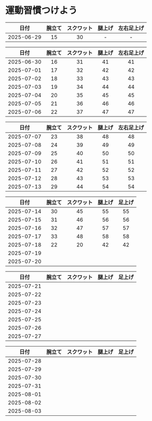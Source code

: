 # 運動習慣つけよう

|日付|腕立て|スクワット|腿上げ|左右足上げ|
|:---:|:---:|:---:|:---:|:---:|
|2025-06-29|15|30|- | -|

|日付|腕立て|スクワット|腿上げ|左右足上げ|
|:---:|:---:|:---:|:---:|:---:|
|2025-06-30|16|31|41|41|
|2025-07-01|17|32|42|42|
|2025-07-02|18|33|43|43|
|2025-07-03|19|34|44|44|
|2025-07-04|20|35|45|45|
|2025-07-05|21|36|46|46|
|2025-07-06|22|37|47|47|

|日付|腕立て|スクワット|腿上げ|左右足上げ|
|:---:|:---:|:---:|:---:|:---:|
|2025-07-07|23|38|48|48|
|2025-07-08|24|39|49|49|
|2025-07-09|25|40|50|50|
|2025-07-10|26|41|51|51|
|2025-07-11|27|42|52|52|
|2025-07-12|28|43|53|53|
|2025-07-13|29|44|54|54|

|日付|腕立て|スクワット|腿上げ|足上げ|
|:---:|:---:|:---:|:---:|:---:|
|2025-07-14|30|45|55|55|
|2025-07-15|31|46|56|56|
|2025-07-16|32|47|57|57|
|2025-07-17|33|48|58|58|
|2025-07-18|22|20|42|42|
|2025-07-19|  |  |  |  |
|2025-07-20|  |  |  |  |

|日付|腕立て|スクワット|腿上げ|足上げ|
|:---:|:---:|:---:|:---:|:---:|
|2025-07-21|  |  |  |  |
|2025-07-22|  |  |  |  |
|2025-07-23|  |  |  |  |
|2025-07-24|  |  |  |  |
|2025-07-25|  |  |  |  |
|2025-07-26|  |  |  |  |
|2025-07-27|  |  |  |  |

|日付|腕立て|スクワット|腿上げ|足上げ|
|:---:|:---:|:---:|:---:|:---:|
|2025-07-28|  |  |  |  |
|2025-07-29|  |  |  |  |
|2025-07-30|  |  |  |  |
|2025-07-31|  |  |  |  |
|2025-08-01|  |  |  |  |
|2025-08-02|  |  |  |  |
|2025-08-03|  |  |  |  |

